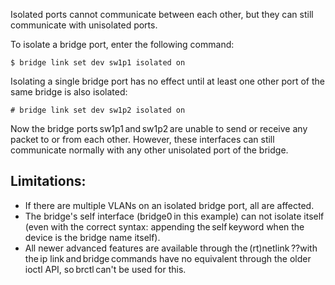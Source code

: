 Isolated ports cannot communicate between each other, but they can still communicate with unisolated ports.

To isolate a bridge port, enter the following command: 
```
$ bridge link set dev sw1p1 isolated on 
```
Isolating a single bridge port has no effect until at least one other port of the same bridge is also isolated: 
```
# bridge link set dev sw1p2 isolated on 
```
Now the bridge ports sw1p1 and sw1p2 are unable to send or receive any packet to or from each other. However, these interfaces can still communicate normally with any other unisolated port of the bridge. 

## Limitations: 
* If there are multiple VLANs on an isolated bridge port, all are affected.
* The bridge's self interface (bridge0 in this example) can not isolate itself (even with the correct syntax: appending the self keyword when the device is the bridge name itself).
* All newer advanced features are available through the (rt)netlink ??with the ip link and bridge commands have no equivalent through the older ioctl API, so brctl can't be used for this. 